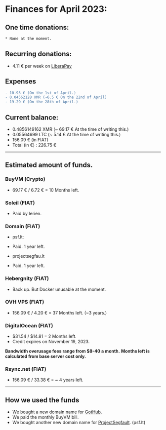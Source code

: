# Finances for April 2023:

## One time donations:

```diff
* None at the moment.

```

## Recurring donations:

- 4.11 € per week on [LiberaPay](https://liberapay.com/ProjectSegfault)

## Expenses

```diff
- 10.93 € (On the 1st of April.)
- 0.04562128 XMR (~6.5 € On the 22nd of April)
- 19.29 € (On the 28th of April.)
```

## Current balance:

- 0.4856149162 XMR (~ 69.17 € At the time of writing this.)
- 0.05564699 LTC (~ 5.14 € At the time of writing this.)
- 156.09 € (in FIAT)
- Total (in €) : 226.75 €

---

## Estimated amount of funds.

### BuyVM (Crypto)

- 69.17 € / 6.72 € = 10 Months left.

### Soleil (FIAT)

- Paid by lerien.

### Domain (FIAT)

* psf.lt:
- Paid. 1 year left.

* projectsegfau.lt
- Paid. 1 year left.

### Hebergnity (FIAT)

- Back up. But Docker unusable at the moment.

### OVH VPS (FIAT)

- 156.09 € / 4.20 € = 37 Months left. (~3 years.)

### DigitalOcean (FIAT)

- $31.54 / $14.81 = 2 Months left.
- Credit expires on November 19, 2023.

**Bandwidth overusage fees range from $8-40 a month.**
**Months left is calculated from base server cost only.**

### Rsync.net (FIAT)

- 156.09 € / 33.38 € = ~ 4 years left.

---

## How we used the funds

- We bought a new domain name for [GotHub](https://gothub.app).
- We paid the monthly BuyVM bill.
- We bought another new domain name for [ProjectSegfault](https://projectsegfau.lt). (psf.lt)
